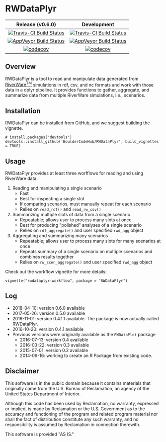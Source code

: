 RWDataPlyr
=================


| Release (v0.6.0) | Development      |
|:----------------:|:----------------:|
| [![Travis-CI Build Status](https://travis-ci.org/BoulderCodeHub/RWDataPlyr.svg?branch=master)](https://travis-ci.org/BoulderCodeHub/RWDataPlyr) | [![Travis-CI Build Status](https://travis-ci.org/rabutler-usbr/RWDataPlyr.svg?branch=master)](https://travis-ci.org/rabutler-usbr/RWDataPlyr) |
| [![AppVeyor Build Status](https://ci.appveyor.com/api/projects/status/github/BoulderCodeHub/RWDataPlyr?branch=master&svg=true)](https://ci.appveyor.com/project/BoulderCodeHub/RWDataPlyr) | [![AppVeyor Build Status](https://ci.appveyor.com/api/projects/status/mk0g782sal46ppo2/branch/master?svg=true)](https://ci.appveyor.com/project/BoulderCodeHub/rwdataplyr-rqigq) |
| [![codecov](https://codecov.io/gh/BoulderCodeHub/RWDataPlyr/branch/master/graphs/badge.svg)](https://codecov.io/gh/BoulderCodeHub/RWDataPlyr) | [![codecov](https://codecov.io/gh/rabutler/RWDataPlyr/branch/master/graphs/badge.svg)](https://codecov.io/gh/rabutler/RWDataPlyr)|

## Overview

RWDataPlyr is a tool to read and manipulate data generated from [RiverWare<sup>TM</sup>](http://www.riverware.org) simulations in rdf, csv, and nc formats and work with those data in a dplyr pipeline. It provides functions to gather,  aggregate, and summarize data from multiple RiverWare simulations, i.e., scenarios.

## Installation

RWDataPlyr can be installed from GitHub, and we suggest building the vignette. 

```{r, eval=FALSE}
# install.packages("devtools")
devtools::install_github('BoulderCodeHub/RWDataPlyr', build_vignettes = TRUE)
```

## Usage

RWDataPlyr provides at least three worfflows for reading and using RiverWare data:

1. Reading and manipulating a single scenario
    * Fast
    * Best for inspecting a single slot
    * If comparing scenarios, must manually repeat for each scenario
    * Relies on `read_rdf()` and `read_rw_csv()`
2. Summarizing multiple slots of data from a single scenario
    * Repeatable; allows user to process many slots at once
    * Best for producing "polished" analyses of a single scenario
    * Relies on `rdf_aggregate()` and user specified `rwd_agg` object
3. Aggregating and summarizing many scenarios
    * Repeatable; allows user to process many slots for many scenarios at once
    * Repeats summary of a single scenario on multiple scenarios and combines results together
    * Relies on `rw_scen_aggregate()` and user specified `rwd_agg` object

Check out the workflow vignette for more details:

```{r, eval = FALSE}
vignette("rwdataplyr-workflow", package = "RWDataPlyr")
```

## Log
* 2018-04-10: version 0.6.0 available
* 2017-05-26: version 0.5.0 available
* 2016-11-01: version 0.4.1.1 available. The package is now actually called RWDataPlyr.
* 2016-10-20: version 0.4.1 available
* Previous versions were originally available as the `RWDataPlot` package
  * 2016-07-13: version 0.4 available
  * 2016-03-22: version 0.3 available
  * 2015-07-01: version 0.2 available
  * 2014-09-16: working to create an R Package from existing code.
  
## Disclaimer

This software is in the public domain because it contains materials that originally came from the U.S. Bureau of Reclamation, an agency of the United States Department of Interior. 

Although this code has been used by Reclamation, no warranty, expressed or implied, is made by Reclamation or the U.S. Government as to the accuracy and functioning of the program and related program material nor shall the fact of distribution constitute any such warranty, and no responsibility is assumed by Reclamation in connection therewith.

This software is provided "AS IS."
